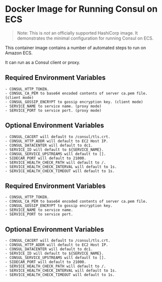 # Docker Image for Running Consul on ECS

> Note: This is *not* an officially supported HashiCorp image. It demonstrates the minimal configuration for running Consul on ECS.

This container image contains a number of automated steps
to run on Amazon ECS.

It can run as a Consul client or proxy.

## Required Environment Variables

    - CONSUL_HTTP_TOKEN.
    - CONSUL_CA_PEM to base64 encoded contents of server ca.pem file. (client mode)
    - CONSUL_GOSSIP_ENCRYPT to gossip encryption key. (client mode)
    - SERVICE_NAME to service name. (proxy mode)
    - SERVICE_PORT to service port. (proxy mode)

## Optional Environment Variables

    - CONSUL_CACERT will default to /consul/tls.crt.
    - CONSUL_HTTP_ADDR will default to EC2 Host IP.
    - CONSUL_DATACENTER will default to dc1.
    - SERVICE_ID will default to ${SERVICE_NAME}.
    - CONSUL_SERVICE_UPSTREAMS will default to [].
    - SIDECAR_PORT will default to 21000.
    - SERVICE_HEALTH_CHECK_PATH will default to /.
    - SERVICE_HEALTH_CHECK_INTERVAL will default to 1s.
    - SERVICE_HEALTH_CHECK_TIMEOUT will default to 1s.

## Required Environment Variables

    - CONSUL_HTTP_TOKEN.
    - CONSUL_CA_PEM to base64 encoded contents of server ca.pem file.
    - CONSUL_GOSSIP_ENCRYPT to gossip encryption key.
    - SERVICE_NAME to service name.
    - SERVICE_PORT to service port.

## Optional Environment Variables

    - CONSUL_CACERT will default to /consul/tls.crt.
    - CONSUL_HTTP_ADDR will default to EC2 Host IP.
    - CONSUL_DATACENTER will default to dc1.
    - SERVICE_ID will default to ${SERVICE_NAME}.
    - CONSUL_SERVICE_UPSTREAMS will default to [].
    - SIDECAR_PORT will default to 21000.
    - SERVICE_HEALTH_CHECK_PATH will default to /.
    - SERVICE_HEALTH_CHECK_INTERVAL will default to 1s.
    - SERVICE_HEALTH_CHECK_TIMEOUT will default to 1s.
